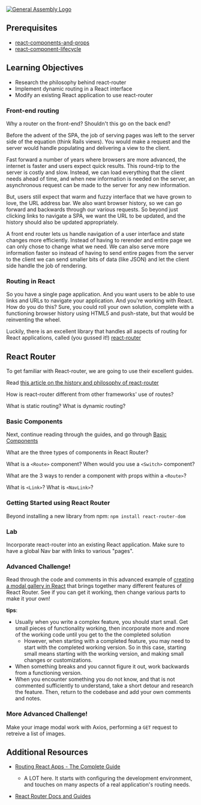 [![General Assembly Logo](https://camo.githubusercontent.com/1a91b05b8f4d44b5bbfb83abac2b0996d8e26c92/687474703a2f2f692e696d6775722e636f6d2f6b6538555354712e706e67)](https://generalassemb.ly/education/web-development-immersive)

 
## Prerequisites
- [react-components-and-props](https://git.generalassemb.ly/ga-wdi-pvd/react-components-and-props)
- [react-component-lifecycle](https://git.generalassemb.ly/ga-wdi-pvd/react-component-lifecycle)

## Learning Objectives
- Research the philosophy behind react-router
- Implement dynamic routing in a React interface
- Modify an existing React application to use react-router

### Front-end routing

Why a router on the front-end? Shouldn't this go on the back end?

Before the advent of the SPA, the job of serving pages was left to the server side of the equation (think Rails views). You would make a request and the server would handle populating and delivering a view to the client. 

Fast forward a number of years where browsers are more advanced, the internet is faster and users expect quick results. This round-trip to the server is costly and slow. Instead, we can load everything that the client needs ahead of time, and when new information is needed on the server, an asynchronous request can be made to the server for any new information.

But, users still expect that warm and fuzzy interface that we have grown to love, the URL address bar. We also want browser history, so we can go forward and backwards through our various requests. So beyond just clicking links to navigate a SPA, we want the URL to be updated, and the history should also be updated appropriately.

A front end router lets us handle navigation of a user interface and state changes more efficiently. Instead of having to rerender and entire page we can only chose to change what we need. We can also serve more information faster so instead of having to send entire pages from the server to the client we can send smaller bits of data (like JSON) and let the client side handle the job of rendering.

### Routing in React

So you have a single page application. And you want users to be able to use links and URLs to navigate your application. And you're working with React. How do you do this? Sure, you could roll your own solution, complete with a functioning browser history using HTML5 and push-state, but that would be reinventing the wheel. 

Luckily, there is an excellent library that handles all aspects of routing for React applications, called (you gussed it!) [react-router](https://reacttraining.com/react-router/)

## React Router

To get familiar with React-router, we are going to use their excellent guides.

Read [this article on the history and philosophy of react-router](https://reacttraining.com/react-router/web/guides/philosophy)

How is react-router different from other frameworks' use of routes? 

What is static routing? What is dynamic routing?

### Basic Components

Next, continue reading through the guides, and go through [Basic Components](https://reacttraining.com/react-router/web/guides/basic-components)

What are the three types of components in React Router?

What is a `<Route>` component? When would you use a `<Switch>` component?

What are the 3 ways to render a component with props within a `<Route>`? 

What is `<Link>`? What is `<NavLink>`?

### Getting Started using React Router

Beyond installing a new library from npm:
`npm install react-router-dom`

### Lab

Incorporate react-router into an existing React application. Make sure to have a global Nav bar with links to various "pages".

### Advanced Challenge! 

Read through the code and comments in this advanced example of [creating a modal gallery in React](https://reacttraining.com/react-router/web/example/modal-gallery) that brings together many different features of React Router. See if you can get it working, then change various parts to make it your own!

**tips**: 

- Usually when you write a complex feature, you should start small. Get small pieces of functionality working, then incorporate more and more of the working code until you get to the the completed solution
	- However, when starting with a completed feature, you may need to start with the completed working version. So in this case, starting small means starting with the working version, and making small changes or customizations. 
- When something breaks and you cannot figure it out, work backwards from a functioning version.
- When you encounter something you do not know, and that is not commented sufficiently to understand, take a short detour and research the feature. Then, return to the codebase and add your own comments and notes.
 
### More Advanced Challenge!

Make your image modal work with Axios, performing a `GET` request to retreive a list of images.

## Additional Resources
- [Routing React Apps - The Complete Guide](https://scotch.io/tutorials/routing-react-apps-the-complete-guide)
	- A LOT here. It starts with configuring the development environment, and touches on many aspects of a real application's routing needs. 

- [React Router Docs and Guides](https://reacttraining.com/react-router/)
